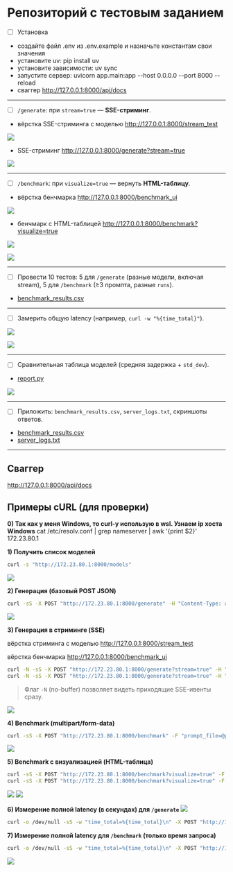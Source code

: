 # Репозиторий с тестовым заданием

* [ ] Установка
* создайте файл .env из .env.example и назначьте константам свои значения
* установите uv: pip install uv
* установите зависимости: uv sync
* запустите сервер: uvicorn app.main:app --host 0.0.0.0 --port 8000 --reload
* cваггер http://127.0.0.1:8000/api/docs

---

* [ ] `/generate`: при `stream=true` — **SSE-стриминг**.

* вёрстка SSE-стриминга с моделью http://127.0.0.1:8000/stream_test

![](img/img3_2.png)


* SSE-стриминг http://127.0.0.1:8000/generate?stream=true

![](img/img3.png)

---

* [ ] `/benchmark`: при `visualize=true` — вернуть **HTML-таблицу**.

* вёрстка бенчмарка http://127.0.0.1:8000/benchmark_ui

![](img/img5_3.png)

* бенчмарк c HTML-таблицей http://127.0.0.1:8000/benchmark?visualize=true

![](img/img5_1.png)

![](img/img5_2.png)

---

* [ ] Провести 10 тестов: 5 для `/generate` (разные модели, включая stream), 5 для `/benchmark` (≥3 промпта, разные `runs`).

* [benchmark_results.csv](app/exports/benchmark_results.csv)

---

* [ ] Замерить общую latency (например, `curl -w "%{time_total}"`).

![](img/img6.png)

![](img/img7.png)

---
* [ ] Сравнительная таблица моделей (средняя задержка + `std_dev`).

* [report.py](app/utils/report.py)

![](img/img8.png)

---
* [ ] Приложить: `benchmark_results.csv`, `server_logs.txt`, скриншоты ответов.
* [benchmark_results.csv](app/exports/benchmark_results.csv)
* [server_logs.txt](logs/server_logs.txt)

---


## Сваггер
http://127.0.0.1:8000/api/docs

## Примеры cURL (для проверки)

**0) Так как у меня Windows, то curl-у использую в wsl. Узнаем ip хоста Windows**
    cat /etc/resolv.conf | grep nameserver | awk '{print $2}'
    172.23.80.1

**1) Получить список моделей**

```bash
curl -s "http://172.23.80.1:8000/models"
```
![](img/img1.png)

**2) Генерация (базовый POST JSON)**

```bash
curl -sS -X POST "http://172.23.80.1:8000/generate" -H "Content-Type: application/json" -d '{"prompt":"Напиши стих про Python","model":"deepseek/deepseek-chat-v3.1:free","max_tokens":100}'
```
![](img/img2.png)

**3) Генерация в стриминге (SSE)**

вёрстка стриминга с моделью 
http://127.0.0.1:8000/stream_test

вёрстка бенчмарка
http://127.0.0.1:8000/benchmark_ui

```bash
curl -N -sS -X POST "http://172.23.80.1:8000/generate?stream=true" -H "Content-Type: application/json" -d '{"prompt":"Дай пошаговое решение 1+1, стримом","model":"moonshotai/kimi-k2:free","max_tokens":50}'
curl -N -sS -X POST "http://172.23.80.1:8000/generate?stream=true" -H "Content-Type: application/json" -d '{"prompt":"напиши пар услов","model":"deepseek/deepseek-chat-v3.1:free","max_tokens":50}'
```

> Флаг `-N` (no-buffer) позволяет видеть приходящие SSE-ивенты сразу.
> 
![](img/img3.png)

**4) Benchmark (multipart/form-data)**

```bash
curl -sS -X POST "http://172.23.80.1:8000/benchmark" -F "prompt_file=@prompts.txt;type=text/plain" -F "model=deepseek/deepseek-chat-v3.1:free" -F "runs=3"
```
![](img/img4.png)

**5) Benchmark с визуализацией (HTML-таблица)**

```bash
curl -sS -X POST "http://172.23.80.1:8000/benchmark?visualize=true" -F "prompt_file=@prompts.txt;type=text/plain" -F "model=moonshotai/kimi-k2:free" -F "runs=5"
curl -sS -X POST "http://172.23.80.1:8000/benchmark?visualize=true" -F "prompt_file=@prompts.txt;type=text/plain" -F "model=cognitivecomputations/dolphin-mistral-24b-venice-edition:free" -F "runs=5"
```
![](img/img5_1.png)
![](img/img5_2.png)

**6) Измерение полной latency (в секундах) для `/generate`**
![](img/img6.png)

```bash
curl -o /dev/null -sS -w "time_total=%{time_total}\n" -X POST "http://172.23.80.1:8000/generate" -H "Content-Type: application/json" -d '{"prompt":"Скажи привет","model":"deepseek/deepseek-chat-v3.1:free"}'
```

**7) Измерение полной latency для `/benchmark` (только время запроса)**

```bash
curl -o /dev/null -sS -w "time_total=%{time_total}\n" -X POST "http://172.23.80.1:8000/benchmark" -F "prompt_file=@prompts.txt;type=text/plain" -F "model=deepseek/deepseek-chat-v3.1:free" -F "runs=3"
```
![](img/img7.png)
